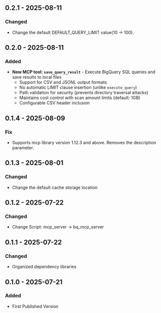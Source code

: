 ## 0.2.1 - 2025-08-11
### Changed
- Change the default DEFAULT_QUERY_LIMIT value(10 -> 100).

## 0.2.0 - 2025-08-11
### Added
- **New MCP tool: `save_query_result`** - Execute BigQuery SQL queries and save results to local files
  - Support for CSV and JSONL output formats
  - No automatic LIMIT clause insertion (unlike `execute_query`)
  - Path validation for security (prevents directory traversal attacks)
  - Maintains cost control with scan amount limits (default: 1GB)
  - Configurable CSV header inclusion

## 0.1.4 - 2025-08-09
### Fix
- Supports mcp library version 1.12.3 and above. Removes the description parameter.

## 0.1.3 - 2025-08-01
### Changed
- Change the default cache storage location

## 0.1.2 - 2025-07-22
### Changed
- Change Script: mcp_server -> bq_mcp_server

## 0.1.1 - 2025-07-22
### Changed
- Organized dependency libraries

## 0.1.0 - 2025-07-21
### Added
- First Published Version